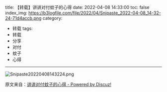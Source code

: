 title: 【转载】讲讲对付蚊子的心得
date: 2022-04-08 14:33:00
toc: false
index_img: https://b3logfile.com/file/2022/04/Snipaste_2022-04-08_14-32-24-71d4accb.png
category:
- 转载
tags:
- 转载
- 分享
- 对付
- 蚊子
- 心得
---

![Snipaste20220408143224.png](https://b3logfile.com/file/2022/04/Snipaste_2022-04-08_14-32-24-71d4accb.png)

原文来自：[讲讲对付蚊子的心得 - Powered by Discuz!](https://www.wnflb99.com/thread-188231-1-1.html)

